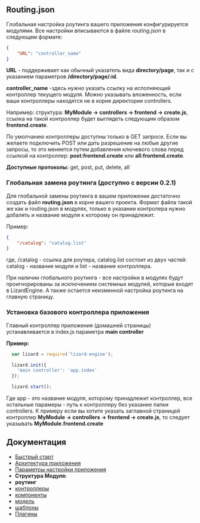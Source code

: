 ## Routing.json

Глобальная настройка роутинга вашего приложения конфигурируется модулями.
Все настройки вписываются в файле *routing.json* в следующем формате:

```json
{
    "URL": "controller_name"
}
```

**URL** - поддерживает как обычный указатель вида **directory/page**, так и с указанием параметров **/directory/page/:id**.

**controller_name** -здесь нужно указать ссылку на исполняющий контроллер текущего модуля. Можно указывать вложенность, если ваши контроллеры
находятся не в корне директории controllers.

Например: структура: **MyModule -> controllers -> frontend -> create.js**, ссылка на такой контроллер
будет выглядеть следующим образом **frontend.create**.

По умолчанию контроллеры доступны только в GET запросе. Если вы желаете подключить POST или дать разрешение на любые другие запросы, то
это меняется путем добавления ключевого слова перед ссылкой на контроллер: **post:frontend.create** или **all:frontend.create**.

**Доступные протоколы:** get, post, put, delete, all

### Глобальная замена роутинга (доступно с версии 0.2.1)

Для глобальной замены роутинга в вашем приложении достаточно создать файл **routing.json** в корне вашего проекта.
Формат файла такой же как и routing.json в модулях, только в указании контролера нужно добалять и название модуля к которому он принадлежит.

Пример:
```json
{
    "/catalog": "catalog.list"
}
```

где, /catalog - ссылка для роутера, catalog.list состоит из двух частей: catalog - название модуля и list - название контроллера.

При наличии глобального роутинга - все настройки в модулях будут проигнорированы за исключением системных модулей, которые входят в LizardEngine.
А также остается неизменной настройка роутинга на главную страницу.

### Установка базового контроллера приложения

Главный контроллер приложения (домашней страницы) устанавливается в index.js параметра **main controller**

**Пример:**

```javascript
  var lizard = require('lizard-engine');

  lizard.init({
    'main controller': 'app.index'
  });

  lizard.start();
```

Где app - это название модуля, которому принадлежит контроллер, все остальные парамеры - путь к контроллеру без указание папки controllers.
К примеру если вы хотите указать заглавной страницей контроллер **MyModule -> controllers -> frontend -> create.js**, то следует указывать
 **MyModule.frontend.create**

## Документация

* [Быстрый старт](https://github.com/PoluosmakAndrew/lizard-engine/blob/master/docs/getstarted.md)
* [Архитектура приложения](https://github.com/PoluosmakAndrew/lizard-engine/blob/master/docs/architecture.md)
* [Параметры настройки приложения](https://github.com/PoluosmakAndrew/lizard-engine/blob/master/docs/configuration.md)
* **Структура Модуля:**
 * **роутинг**
 * [контроллеры](https://github.com/PoluosmakAndrew/lizard-engine/blob/master/docs/module_controller.md)
 * [компоненты](https://github.com/PoluosmakAndrew/lizard-engine/blob/master/docs/module_component.md)
 * [модель](https://github.com/PoluosmakAndrew/lizard-engine/blob/master/docs/module_model.md)
 * [шаблоны](https://github.com/PoluosmakAndrew/lizard-engine/blob/master/docs/module_template.md)
* [Плагины](https://github.com/PoluosmakAndrew/lizard-engine/blob/master/docs/plugins.md)